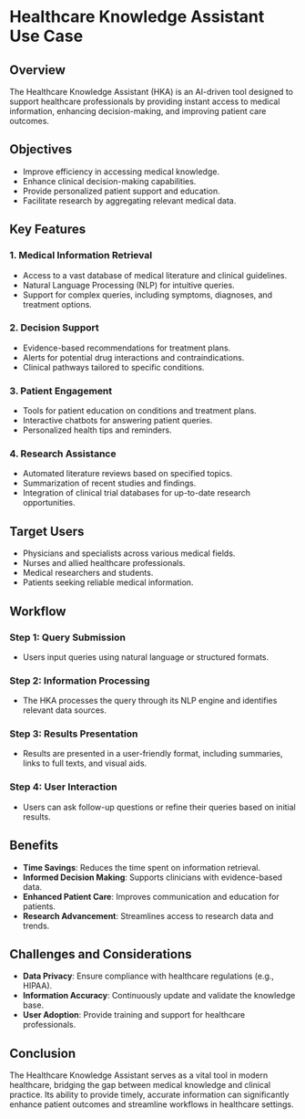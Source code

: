 # Healthcare Knowledge Assistant Use Case

## Overview
The Healthcare Knowledge Assistant (HKA) is an AI-driven tool designed to support healthcare professionals by providing instant access to medical information, enhancing decision-making, and improving patient care outcomes. 

## Objectives
- Improve efficiency in accessing medical knowledge.
- Enhance clinical decision-making capabilities.
- Provide personalized patient support and education.
- Facilitate research by aggregating relevant medical data.

## Key Features
### 1. Medical Information Retrieval
- Access to a vast database of medical literature and clinical guidelines.
- Natural Language Processing (NLP) for intuitive queries.
- Support for complex queries, including symptoms, diagnoses, and treatment options.

### 2. Decision Support
- Evidence-based recommendations for treatment plans.
- Alerts for potential drug interactions and contraindications.
- Clinical pathways tailored to specific conditions.

### 3. Patient Engagement
- Tools for patient education on conditions and treatment plans.
- Interactive chatbots for answering patient queries.
- Personalized health tips and reminders.

### 4. Research Assistance
- Automated literature reviews based on specified topics.
- Summarization of recent studies and findings.
- Integration of clinical trial databases for up-to-date research opportunities.

## Target Users
- Physicians and specialists across various medical fields.
- Nurses and allied healthcare professionals.
- Medical researchers and students.
- Patients seeking reliable medical information.

## Workflow
### Step 1: Query Submission
- Users input queries using natural language or structured formats.

### Step 2: Information Processing
- The HKA processes the query through its NLP engine and identifies relevant data sources.

### Step 3: Results Presentation
- Results are presented in a user-friendly format, including summaries, links to full texts, and visual aids.

### Step 4: User Interaction
- Users can ask follow-up questions or refine their queries based on initial results.

## Benefits
- **Time Savings**: Reduces the time spent on information retrieval.
- **Informed Decision Making**: Supports clinicians with evidence-based data.
- **Enhanced Patient Care**: Improves communication and education for patients.
- **Research Advancement**: Streamlines access to research data and trends.

## Challenges and Considerations
- **Data Privacy**: Ensure compliance with healthcare regulations (e.g., HIPAA).
- **Information Accuracy**: Continuously update and validate the knowledge base.
- **User Adoption**: Provide training and support for healthcare professionals.

## Conclusion
The Healthcare Knowledge Assistant serves as a vital tool in modern healthcare, bridging the gap between medical knowledge and clinical practice. Its ability to provide timely, accurate information can significantly enhance patient outcomes and streamline workflows in healthcare settings.